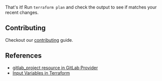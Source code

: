That's it! Run `terraform plan` and check the output to see if matches your recent changes.

## Contributing
Checkout our [contributing](/CONTRIBUTING.md) guide.

## References
* [gitlab_project resource in GitLab Provider](https://registry.terraform.io/providers/gitlabhq/gitlab/latest/docs/resources/project)
* [Input Variables in Terraform](https://www.terraform.io/docs/language/values/variables.html)
